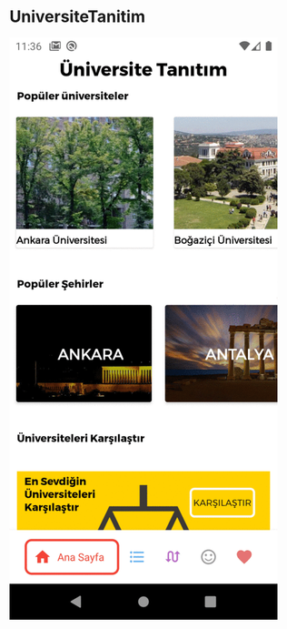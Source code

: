 # UniversiteTanitim
![Farmers Market Finder Demo](https://raw.githubusercontent.com/mustafacoskunn/UniversiteTanitim/master/app/src/main/res/drawable/ezgif-4-4b04f4b8cd89.gif)
